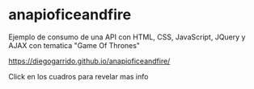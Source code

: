 # anapioficeandfire
Ejemplo de consumo de una API con HTML, CSS, JavaScript, JQuery y AJAX con tematica "Game Of Thrones"

https://diegogarrido.github.io/anapioficeandfire/

Click en los cuadros para revelar mas info

